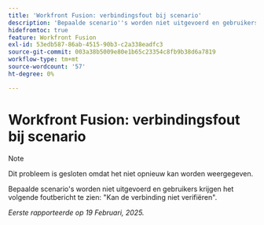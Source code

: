 ```yaml
---
title: 'Workfront Fusion: verbindingsfout bij scenario'
description: 'Bepaalde scenario''s worden niet uitgevoerd en gebruikers krijgen het volgende foutbericht te zien: "Kan de verbinding niet verifiëren".'
hidefromtoc: true
feature: Workfront Fusion
exl-id: 53edb587-86ab-4515-90b3-c2a338eadfc3
source-git-commit: 003a38b5009e80e1b65c23354c8fb9b38d6a7819
workflow-type: tm+mt
source-wordcount: '57'
ht-degree: 0%

---
```


# Workfront Fusion: verbindingsfout bij scenario

>[!NOTE]
>
>Dit probleem is gesloten omdat het niet opnieuw kan worden weergegeven.

Bepaalde scenario&#39;s worden niet uitgevoerd en gebruikers krijgen het volgende foutbericht te zien: &quot;Kan de verbinding niet verifiëren&quot;.

_Eerste rapporteerde op 19 Februari, 2025._
